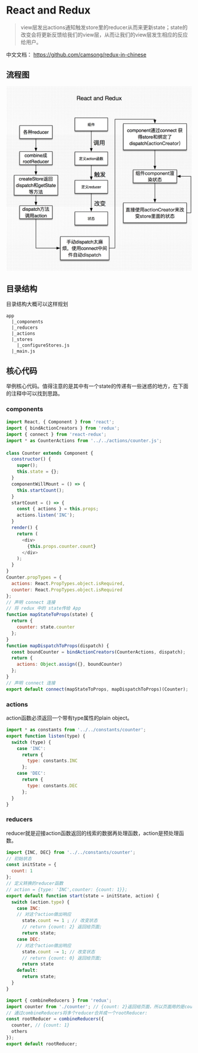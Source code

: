 # React and Redux 

> view层发出actions通知触发store里的reducer从而来更新state；state的改变会将更新反馈给我们的view层，从而让我们的view层发生相应的反应给用户。

中文文档： <https://github.com/camsong/redux-in-chinese>

## 流程图

![pic-1](/_static/basic/framework/react.png)

## 目录结构

目录结构大概可以这样规划

```
app
  |_components
  |_reducers
  |_actions
  |_stores
    |_configureStores.js
  |_main.js
```

## 核心代码

举例核心代码。值得注意的是其中有一个state的传递有一些迷惑的地方，在下面的注释中可以找到思路。

### components
```js
import React, { Component } from 'react';
import { bindActionCreators } from 'redux';
import { connect } from 'react-redux';
import * as CounterActions from '../../actions/counter.js';

class Counter extends Component {
  constructor() {
    super();
    this.state = {};
  }
  componentWillMount = () => {
    this.startCount();
  }
  startCount = () => {
    const { actions } = this.props;
    actions.listen('INC');
  }
  render() {
    return (
      <div>
        {this.props.counter.count}
      </div>
    );
  }
}
Counter.propTypes = {
  actions: React.PropTypes.object.isRequired,
  counter: React.PropTypes.object.isRequired
};
// 声明 connect 连接
// 将 redux 中的 state传给 App
function mapStateToProps(state) {
  return {
    counter: state.counter
  };
}
function mapDispatchToProps(dispatch) {
  const boundCounter = bindActionCreators(CounterActions, dispatch);
  return {
    actions: Object.assign({}, boundCounter)
  };
}
// 声明 connect 连接
export default connect(mapStateToProps, mapDispatchToProps)(Counter);
```

### actions

action函数必须返回一个带有type属性的plain object。

```js
import * as constants from '../../constants/counter';
export function listen(type) {
  switch (type) {
    case 'INC':
      return {
        type: constants.INC
      };
    case 'DEC':
      return {
        type: constants.DEC
      };
  }
}
```

### reducers

reducer就是迎接action函数返回的线索的数据再处理函数，action是预处理函数。

```js
import {INC, DEC} from '../../constants/counter';
// 初始状态
const initState = {
  count: 1
};
// 定义转换的reducer函数
// action = {type: 'INC',counter: {count: 1}};
export default function start(state = initState, action) {
  switch (action.type) {
    case INC:
    // 对这个action做出响应
      state.count += 1 ; // 改变状态
      // return {count: 2} 返回给页面;
      return state;
    case DEC:
    // 对这个action做出响应
      state.count -= 1; // 改变状态
      // return {count: 0} 返回给页面;
      return state
    default:
      return state;
  }
}
```

```js
import { combineReducers } from 'redux';
import counter from './counter'; // {count: 2}返回给页面，所以页面用的是counter.count获取数据2
// 通过combineReducers将多个reducer合并成一个rootReducer:
const rootReducer = combineReducers({
  counter, // {count: 1}
  others
});
export default rootReducer;
```

